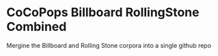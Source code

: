 # CoCoPops Billboard RollingStone Combined
 Mergine the Billboard and Rolling Stone corpora into a single github repo
